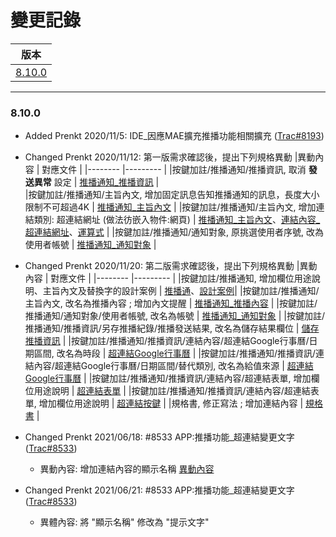 變更記錄
===
| 版本 |
| :---: |
| [8.10.0](#v8_10_0) |

***
### <a id='v8_10_0'></a>8.10.0
* Added Prenkt 2020/11/5: IDE_因應MAE擴充推播功能相關擴充 ([Trac#8193])

* Changed Prenkt 2020/11/12: 第一版需求確認後，提出下列規格異動 
    |異動內容 | 對應文件 |
    |-------- |--------- |
    |按鍵加註/推播通知/推播資訊, 取消 **發送異常** 設定                             | [推播通知_推播資訊][link_fieldbreak5] |          
    |按鍵加註/推播通知/主旨內文, 增加固定訊息告知推播通知的訊息，長度大小限制不可超過4K | [推播通知_主旨內文][link_fieldbreak3] | 
    |按鍵加註/推播通知/主旨內文, 增加連結類別: 超連結網址 (做法彷嵌入物件:網頁)        | [推播通知_主旨內文][link_fieldbreak3]、[連結內容_超連結網址][link_linkurl]、[運算式][link_expression] |
    |按鍵加註/推播通知/通知對象, 原挑選使用者序號, 改為 使用者帳號                    | [推播通知_通知對象][link_fieldbreak4] |
    
* Changed Prenkt 2020/11/20: 第二版需求確認後，提出下列規格異動
    |異動內容 | 對應文件 |
    |-------- |--------- |
    |按鍵加註/推播通知, 增加欄位用途說明、主旨內文及替換字的設計案例                            | [推播通][link_maenotice]、[設計案例][link_case1]|
    |按鍵加註/推播通知/主旨內文, 改名為推播內容 ; 增加內文提醒                                 | [推播通知_推播內容][link_fieldbreak3] |
    |按鍵加註/推播通知/通知對象/使用者帳號, 改名為帳號                                         | [推播通知_通知對象][link_fieldbreak4] |
    |按鍵加註/推播通知/推播資訊/另存推播紀錄/推播發送結果, 改名為儲存結果欄位                    | [儲存推播資訊][link_savenoticeinfo] |
    |按鍵加註/推播通知/推播資訊/連結內容/超連結Google行事曆/日期區間, 改名為時段                 | [超連結Google行事曆][link_linkgooglecalendar] |
    |按鍵加註/推播通知/推播資訊/連結內容/超連結Google行事曆/日期區間/替代類別, 改名為給值來源     | [超連結Google行事曆][link_linkgooglecalendar] |
    |按鍵加註/推播通知/推播資訊/連結內容/超連結表單, 增加欄位用途說明                            | [超連結表單][link_linkform] |
    |按鍵加註/推播通知/推播資訊/連結內容/超連結表單, 增加欄位用途說明                            | [超連結按鍵][link_linkbutton] |
    |規格書, 修正寫法 ; 增加連結內容                                                          | [規格書][link_specification] |

* Changed Prenkt 2021/06/18: #8533 APP:推播功能_超連結變更文字  ([Trac#8533])
    * 異動內容: 增加連結內容的顯示名稱 [異動內容][link_show_name]

* Changed Prenkt 2021/06/21: #8533 APP:推播功能_超連結變更文字  ([Trac#8533])
    * 異體內容: 將 "顯示名稱" 修改為 "提示文字"



<!-- 超連結 -->
[link_maenotice]:BAMAENotice.md "推播通知"
[link_fieldbreak3]:BAMAENotice.md#fieldbreak3 "欄位說明/主旨內文"
[link_fieldbreak4]:BAMAENotice.md#fieldbreak4 "欄位說明/通知對象"
[link_fieldbreak5]:BAMAENotice.md#fieldbreak5 "欄位說明/推播資訊"
[link_linkurl]:MAENotice-Link-URL.md "超連結網址"
[link_savenoticeinfo]:MAENotice-SaveNoticeInfo.md "儲存推播資訊"
[link_linkform]:MAENotice-Link-Form.md "超連結表單"
[link_linkbutton]:MAENotice-Link-Button.md "超連結按鍵"
[link_linkgooglecalendar]:MAENotice-Link-GoogleCalendar.md "連結內容_超連結Google行事曆"

[link_specification]:AffectModify-Specification.md "規格書產出"
[link_expression]:Expression.md "運算式"

[link_case1]:DesignCaseDes.md#case1
[Trac#8193]:http://trac.uneec.com/trac/neco/ticket/8193 "#8193"
[Trac#8533]:http://trac.uneec.com/trac/neco/ticket/8533#comment:2 "#8533"
[link_show_name]:BAMAENotice#link_show_name